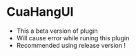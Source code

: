 # CuaHangUI
* This a beta version of plugin
* Will cause error while runing this plugin
* Recommended using release version !

